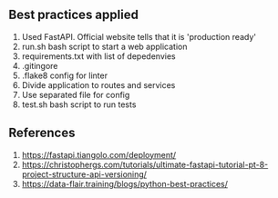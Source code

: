 
## Best practices applied
1. Used FastAPI. Official website tells that it is 'production ready'
2. run.sh bash script to start a web application
3. requirements.txt with list of depedenvies
4. .gitingore
5. .flake8 config for linter
6. Divide application to routes and services
7. Use separated file for config
8. test.sh bash script to run tests


## References
1. https://fastapi.tiangolo.com/deployment/
2. https://christophergs.com/tutorials/ultimate-fastapi-tutorial-pt-8-project-structure-api-versioning/
3. https://data-flair.training/blogs/python-best-practices/
